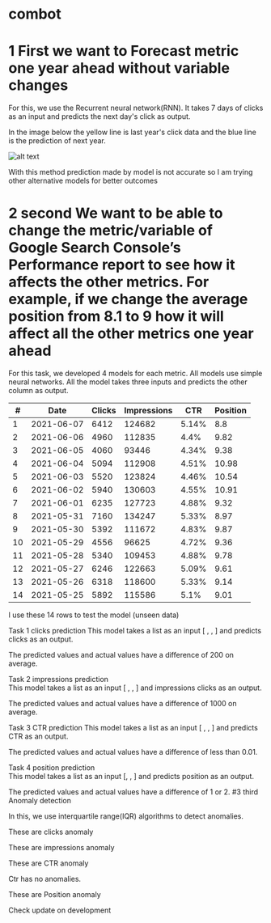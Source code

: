# combot

# 1 First we want to Forecast metric one year ahead without variable changes

For this, we use the Recurrent neural network(RNN). It takes 7 days of clicks as an input and predicts the next day's click as output.

In the image below the yellow line is last year's click data and the blue line is the prediction of next year. 

![alt text](https://github.com/yashjv8/combotblob/main/images/image4.png?raw=true)

With this method prediction made by model is not accurate so I am trying other alternative models for better outcomes

# 2 second We want to be able to change the metric/variable of Google Search Console’s Performance report to see how it affects the other metrics. For example, if we change the average position from 8.1 to 9 how it will affect all the other metrics one year ahead

For this task, we developed 4 models for each metric. All models use simple neural networks.
All the model takes three inputs and predicts the other column as output.

|#|Date|Clicks|Impressions|CTR|Position|
| --- | --- | --- | --- | --- | --- |
|1|2021-06-07|6412|124682|5.14%|8.8|
|2|2021-06-06|4960|112835|4.4%|9.82|
|3|2021-06-05|4060|93446|4.34%|9.38|
|4|2021-06-04|5094|112908|4.51%|10.98|
|5|2021-06-03|5520|123824|4.46%|10.54|
|6|2021-06-02|5940|130603|4.55%|10.91|
|7|2021-06-01|6235|127723|4.88%|9.32|
|8|2021-05-31|7160|134247|5.33%|8.97|
|9|2021-05-30|5392|111672|4.83%|9.87|
|10|2021-05-29|4556|96625|4.72%|9.36|
|11|2021-05-28|5340|109453|4.88%|9.78|
|12|2021-05-27|6246|122663|5.09%|9.61|
|13|2021-05-26|6318|118600|5.33%|9.14|
|14|2021-05-25|5892|115586|5.1%|9.01|

I use these 14 rows to test the model (unseen data)

Task 1 clicks prediction 
This model takes a list as an input [ <impressions>, <CTR>, <Position> ] and predicts clicks as an output.

The predicted values and actual values have a difference of 200 on average.

Task 2 impressions prediction  
This model takes a list as an input [ <clicks>, <CTR>, <Position> ] and impressions clicks as an output.

The predicted values and actual values have a difference of 1000 on average.

Task 3 CTR prediction
This model takes a list as an input [ <Clicks>, <impressions>, <Position> ] and predicts CTR as an output.

The predicted values and actual values have a difference of less than 0.01.

Task 4 position prediction  
This model takes a list as an input [<clicks>, <impressions>, <CTR>] and predicts position as an output.

The predicted values and actual values have a difference of 1 or 2.
#3 third Anomaly detection

In this, we use interquartile range(IQR) algorithms to detect anomalies.

These are clicks anomaly 


These are impressions anomaly



These are CTR anomaly

Ctr has no anomalies.


These are Position anomaly


Check update on development
